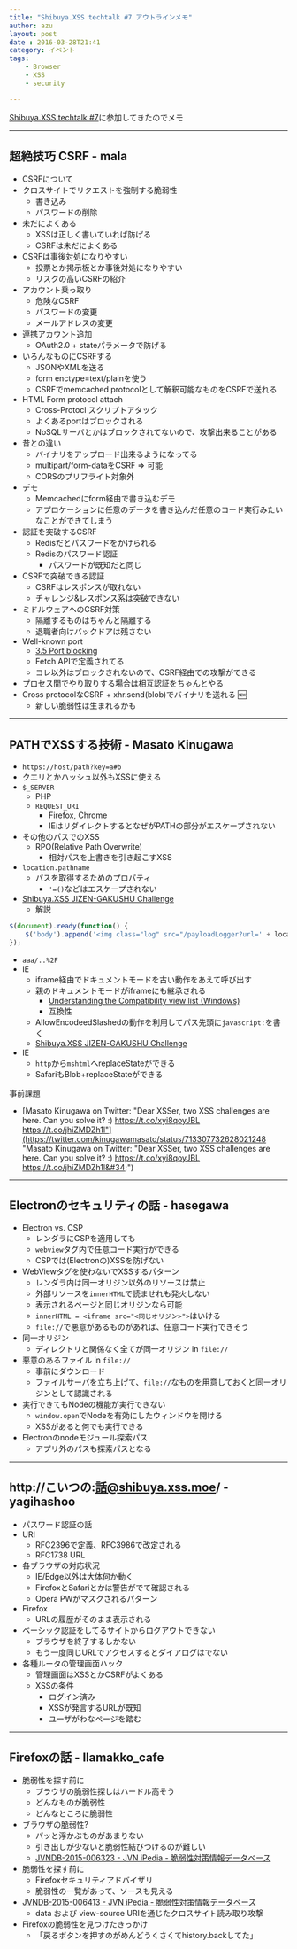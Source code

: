 ```yaml
---
title: "Shibuya.XSS techtalk #7 アウトラインメモ"
author: azu
layout: post
date : 2016-03-28T21:41
category: イベント
tags:
    - Browser
    - XSS
    - security

---
```


[Shibuya.XSS techtalk #7](http://shibuyaxss.connpass.com/event/28232/ "Shibuya.XSS techtalk #7")に参加してきたのでメモ

----

## 超絶技巧 CSRF - mala

- CSRFについて
- クロスサイトでリクエストを強制する脆弱性
	- 書き込み
	- パスワードの削除
- 未だによくある
	- XSSは正しく書いていれば防げる
	- CSRFは未だによくある
- CSRFは事後対処になりやすい
	- 投票とか掲示板とか事後対処になりやすい
	- リスクの高いCSRFの紹介
- アカウント乗っ取り
	- 危険なCSRF
	- パスワードの変更
	- メールアドレスの変更
- 連携アカウント追加
	- OAuth2.0 + stateパラメータで防げる
- いろんなものにCSRFする
	- JSONやXMLを送る
	- form enctype=text/plainを使う
	- CSRFでmemcached protocolとして解釈可能なものをCSRFで送れる
- HTML Form protocol attach
	- Cross-Protocl スクリプトアタック
	- よくあるportはブロックされる
	- NoSQLサーバとかはブロックされてないので、攻撃出来ることがある
- 昔との違い
	- バイナリをアップロード出来るようになってる
	- multipart/form-dataをCSRF => 可能
	- CORSのプリフライト対象外
- デモ
	- Memcachedにform経由で書き込むデモ
	- アプロケーションに任意のデータを書き込んだ任意のコード実行みたいなことができてしまう
- 認証を突破するCSRF
	- Redisだとパスワードをかけられる
	- Redisのパスワード認証
		- パスワードが既知だと同じ
- CSRFで突破できる認証
	- CSRFはレスポンスが取れない
	- チャレンジ&レスポンス系は突破できない
- ミドルウェアへのCSRF対策
	- 隔離するものはちゃんと隔離する
	- 退職者向けバックドアは残さない
- Well-known port
	- [3.5 Port blocking](https://fetch.spec.whatwg.org/#port-blocking "3.5 Port blocking")
	- Fetch APIで定義されてる
	- コレ以外はブロックされないので、CSRF経由での攻撃ができる
- プロセス間でやり取りする場合は相互認証をちゃんとやる
- Cross protocolなCSRF + xhr.send(blob)でバイナリを送れる :new:
	- 新しい脆弱性は生まれるかも

-----

## PATHでXSSする技術 - Masato Kinugawa

- `https://host/path?key=a#b`
- クエリとかハッシュ以外もXSSに使える
- `$_SERVER` 
	- PHP
	- `REQUEST_URI`
		- Firefox, Chrome
		- IEはリダイレクトするとなぜがPATHの部分がエスケープされない
- その他のパスでのXSS
	- RPO(Relative Path Overwrite)
		- 相対パスを上書きを引き起こすXSS
- `location.pathname`
	- パスを取得するためのプロパティ
		- `'=()`などはエスケープされない
- [Shibuya.XSS JIZEN-GAKUSHU Challenge](http://shibuya.vulnerabledoma.in/jizen "Shibuya.XSS JIZEN-GAKUSHU Challenge")
	- 解説

```js
$(document).ready(function() {
	$('body').append('<img class="log" src="/payloadLogger?url=' + location.protocol + "//" + location.host + location.pathname + escape(location.search) + escape(location.hash) + '">');
});
```

- `aaa/..%2F`
- IE
	- iframe経由でドキュメントモードを古い動作をあえて呼び出す
	- 親のドキュメントモードがiframeにも継承される
		- [Understanding the Compatibility view list (Windows)](https://msdn.microsoft.com/en-us/library/gg622935(v=vs.85).aspx "Understanding the Compatibility view list (Windows)")
		- 互換性
	- AllowEncodeedSlashedの動作を利用してパス先頭に`javascript:`を書く
	- [Shibuya.XSS JIZEN-GAKUSHU Challenge](http://shibuya.vulnerabledoma.in/jizen "Shibuya.XSS JIZEN-GAKUSHU Challenge")
- IE
	- `http`から`mshtml`へreplaceStateができる
	- SafariもBlob+replaceStateができる

事前課題

- [Masato Kinugawa on Twitter: "Dear XSSer, two XSS challenges are here. Can you solve it? :) https://t.co/xyi8qoyJBL https://t.co/jhiZMDZh1l"](https://twitter.com/kinugawamasato/status/713307732628021248 "Masato Kinugawa on Twitter: &#34;Dear XSSer, two XSS challenges are here. Can you solve it? :) https://t.co/xyi8qoyJBL https://t.co/jhiZMDZh1l&#34;")


-----

## Electronのセキュリティの話 - hasegawa

- Electron vs. CSP
	- レンダラにCSPを適用しても
	- `webview`タグ内で任意コード実行ができる
	- CSPでは(Electronの)XSSを防げない
- WebViewタグを使わないでXSSするパターン
	- レンダラ内は同一オリジン以外のリソースは禁止
	- 外部リソースを`innerHTML`で読ませれも発火しない
	- 表示されるページと同じオリジンなら可能
	- `innerHTML = <iframe src="<同じオリジン>">`はいける
	- `file://`で悪意があるものがあれば、任意コード実行できそう
- 同一オリジン
	- ディレクトリと関係なく全てが同一オリジン in `file://`
- 悪意のあるファイル in `file://`
	- 事前にダウンロード
	- ファイルサーバを立ち上げて、`file://`なものを用意しておくと同一オリジンとして認識される
- 実行できてもNodeの機能が実行できない
	- `window.open`でNodeを有効にしたウィンドウを開ける
	- XSSがあると何でも実行できる
- Electronのnodeモジュール探索パス
	- アプリ外のパスも探索パスとなる

----


## http://こいつの:話@shibuya.xss.moe/ - yagihashoo 

- パスワード認証の話
- URI
	- RFC2396で定義、RFC3986で改定される
	- RFC1738 URL
- 各ブラウザの対応状況
	- IE/Edge以外は大体何か動く
	- FirefoxとSafariとかは警告がでて確認される
	- Opera PWがマスクされるパターン
- Firefox
	- URLの履歴がそのまま表示される
- ベーシック認証をしてるサイトからログアウトできない
	- ブラウザを終了するしかない
	- もう一度同じURLでアクセスするとダイアログはでない
- 各種ルータの管理画面ハック
	- 管理画面はXSSとかCSRFがよくある
	- XSSの条件
		- ログイン済み
		- XSSが発言するURLが既知
		- ユーザがわなページを踏む

----

## Firefoxの話 - llamakko_cafe


- 脆弱性を探す前に
	- ブラウザの脆弱性探しはハードル高そう
	- どんなものが脆弱性
	- どんなところに脆弱性
- ブラウザの脆弱性?
	- パッと浮かぶものがあまりない
	- 引き出しが少ないと脆弱性結びつけるのが難しい
	- [JVNDB-2015-006323 - JVN iPedia - 脆弱性対策情報データベース](http://jvndb.jvn.jp/ja/contents/2015/JVNDB-2015-006323.html "JVNDB-2015-006323 - JVN iPedia - 脆弱性対策情報データベース")
- 脆弱性を探す前に
	- Firefoxセキュリティアドバイザリ
	- 脆弱性の一覧があって、ソースも見える
- [JVNDB-2015-006413 - JVN iPedia - 脆弱性対策情報データベース](http://jvndb.jvn.jp/ja/contents/2015/JVNDB-2015-006413.html "JVNDB-2015-006413 - JVN iPedia - 脆弱性対策情報データベース")
	- data および view-source URIを通じたクロスサイト読み取り攻撃
- Firefoxの脆弱性を見つけたきっかけ
	- 「戻るボタンを押すのがめんどうくさくてhistory.backしてた」